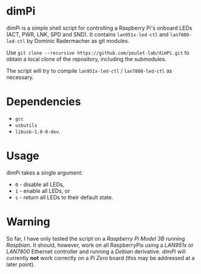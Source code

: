 # dimPi
dimPi is a simple shell script for controlling a Raspberry Pi's onboard LEDs (ACT, PWR, LNK, SPD and SND).
It contains `lan951x-led-ctl` and `lan7800-led-ctl` by Dominic Radermacher as git modules.

Use `git clone --recursive https://github.com/poulet-lab/dimPi.git` to obtain a local clone of the repository, including the submodules.

The script will try to compile `lan951x-led-ctl` / `lan7800-led-ctl` as necessary.

# Dependencies
* `gcc`
* `usbutils`
* `libusb-1.0-0-dev`.

# Usage
dimPi takes a single argument:
  * `0` - disable all LEDs,
  * `1` - enable all LEDs, or
  * `s` - return all LEDs to their default state.

# Warning
So far, I have only tested the script on a _Raspberry Pi Model 3B_ running _Raspbian_. It should, however, work on all RaspberryPis using a _LAN951x_ or _LAN7800_ Ethernet controller and running a _Debian_ derivative. _dimPi_ will currently **not** work correctly on a _Pi Zero_ board (this may be addressed at a later point).
